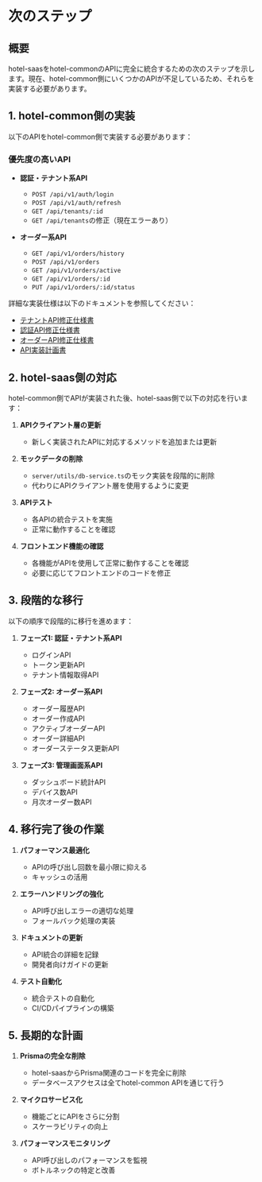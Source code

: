 # 次のステップ

## 概要

hotel-saasをhotel-commonのAPIに完全に統合するための次のステップを示します。現在、hotel-common側にいくつかのAPIが不足しているため、それらを実装する必要があります。

## 1. hotel-common側の実装

以下のAPIをhotel-common側で実装する必要があります：

### 優先度の高いAPI

- **認証・テナント系API**
  - `POST /api/v1/auth/login`
  - `POST /api/v1/auth/refresh`
  - `GET /api/tenants/:id`
  - `GET /api/tenants`の修正（現在エラーあり）

- **オーダー系API**
  - `GET /api/v1/orders/history`
  - `POST /api/v1/orders`
  - `GET /api/v1/orders/active`
  - `GET /api/v1/orders/:id`
  - `PUT /api/v1/orders/:id/status`

詳細な実装仕様は以下のドキュメントを参照してください：
- [テナントAPI修正仕様書](./api-fixes/TENANT_API_FIX.md)
- [認証API修正仕様書](./api-fixes/AUTH_API_FIX.md)
- [オーダーAPI修正仕様書](./api-fixes/ORDER_API_FIX.md)
- [API実装計画書](./api-fixes/IMPLEMENTATION_PLAN.md)

## 2. hotel-saas側の対応

hotel-common側でAPIが実装された後、hotel-saas側で以下の対応を行います：

1. **APIクライアント層の更新**
   - 新しく実装されたAPIに対応するメソッドを追加または更新

2. **モックデータの削除**
   - `server/utils/db-service.ts`のモック実装を段階的に削除
   - 代わりにAPIクライアント層を使用するように変更

3. **APIテスト**
   - 各APIの統合テストを実施
   - 正常に動作することを確認

4. **フロントエンド機能の確認**
   - 各機能がAPIを使用して正常に動作することを確認
   - 必要に応じてフロントエンドのコードを修正

## 3. 段階的な移行

以下の順序で段階的に移行を進めます：

1. **フェーズ1: 認証・テナント系API**
   - ログインAPI
   - トークン更新API
   - テナント情報取得API

2. **フェーズ2: オーダー系API**
   - オーダー履歴API
   - オーダー作成API
   - アクティブオーダーAPI
   - オーダー詳細API
   - オーダーステータス更新API

3. **フェーズ3: 管理画面系API**
   - ダッシュボード統計API
   - デバイス数API
   - 月次オーダー数API

## 4. 移行完了後の作業

1. **パフォーマンス最適化**
   - APIの呼び出し回数を最小限に抑える
   - キャッシュの活用

2. **エラーハンドリングの強化**
   - API呼び出しエラーの適切な処理
   - フォールバック処理の実装

3. **ドキュメントの更新**
   - API統合の詳細を記録
   - 開発者向けガイドの更新

4. **テスト自動化**
   - 統合テストの自動化
   - CI/CDパイプラインの構築

## 5. 長期的な計画

1. **Prismaの完全な削除**
   - hotel-saasからPrisma関連のコードを完全に削除
   - データベースアクセスは全てhotel-common APIを通じて行う

2. **マイクロサービス化**
   - 機能ごとにAPIをさらに分割
   - スケーラビリティの向上

3. **パフォーマンスモニタリング**
   - API呼び出しのパフォーマンスを監視
   - ボトルネックの特定と改善
